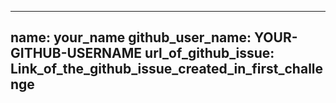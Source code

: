 
---
name: your_name
github_user_name: YOUR-GITHUB-USERNAME
url_of_github_issue: Link_of_the_github_issue_created_in_first_challenge 
---